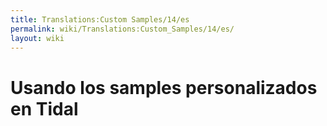 ```yaml
---
title: Translations:Custom Samples/14/es
permalink: wiki/Translations:Custom_Samples/14/es/
layout: wiki
---
```


# Usando los samples personalizados en Tidal
